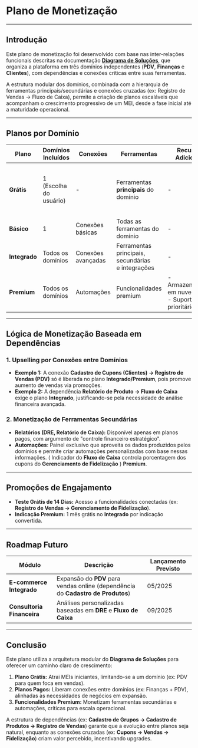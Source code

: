 # Plano de Monetização

---

## Introdução  
Este plano de monetização foi desenvolvido com base nas inter-relações funcionais descritas na documentação [**Diagrama de Soluções**](/sprint-4/diagrama_solucoes.md), que organiza a plataforma em três domínios independentes (**PDV**, **Finanças** e **Clientes**), com dependências e conexões críticas entre suas ferramentas.  

A estrutura modular dos domínios, combinada com a hierarquia de ferramentas principais/secundárias e conexões cruzadas (ex: Registro de Vendas → Fluxo de Caixa), permite a criação de planos escaláveis que acompanham o crescimento progressivo de um MEI, desde a fase inicial até a maturidade operacional.  

---

## Planos por Domínio  

| Plano         | Domínios Incluídos       | Conexões           | Ferramentas                                  | Recursos Adicionais                  | Limitações                           | Preço (Sugestão)  |  
|---------------|--------------------------|--------------------|----------------------------------------------|---------------------------------------|---------------------------------------|-------------------|  
| **Grátis**    | 1 (Escolha do usuário)   | -                  | Ferramentas **principais** do domínio        | -                                     | - PDV/Finanças: 500 transações/mês<br>- Máx. 20 clientes cadastrados | **R$ 0/mês**      |  
| **Básico**    | 1                        | Conexões básicas   | Todas as ferramentas do domínio              | -                                     | - Relatórios cruzados não disponíveis | **R$ 49,90/mês**  |  
| **Integrado** | Todos os domínios        | Conexões avançadas | Ferramentas principais, secundárias<br>e integrações | -                                     | - Máximo de **4 usuários** ativos     | **R$ 69,90/mês**  |  
| **Premium**   | Todos os domínios        | Automações         | Funcionalidades premium                      | - Armazenamento em nuvem<br>- Suporte prioritário | - Personalização limitada            | **R$ 149,90/mês** |  
---

## Lógica de Monetização Baseada em Dependências  

### 1. **Upselling por Conexões entre Domínios**  
- **Exemplo 1:** A conexão **Cadastro de Cupons (Clientes) → Registro de Vendas (PDV)** só é liberada no plano **Integrado/Premium**, pois promove aumento de vendas via promoções.  
- **Exemplo 2:** A dependência **Relatório de Produto → Fluxo de Caixa** exige o plano **Integrado**, justificando-se pela necessidade de análise financeira avançada.  

### 2. **Monetização de Ferramentas Secundárias**  
- **Relatórios (DRE, Relatório de Caixa):** Disponível apenas em planos pagos, com argumento de "controle financeiro estratégico".  
- **Automações**: Painel exclusivo que aproveita os dados produzidos pelos domínios e permite criar automações personalizadas com base nessas informações. ( Indicador do **Fluxo de Caixa** controla porcentagem dos cupons do **Gerenciamento de Fidelização** ) **Premium**.

---

## Promoções de Engajamento  
- **Teste Grátis de 14 Dias:** Acesso a funcionalidades conectadas (ex: **Registro de Vendas → Gerenciamento de Fidelização**).  
- **Indicação Premium:** 1 mês grátis no **Integrado** por indicação convertida.  

---

## Roadmap Futuro  
| Módulo                  | Descrição                                                                 | Lançamento Previsto |  
|-------------------------|---------------------------------------------------------------------------|---------------------|  
| **E-commerce Integrado**| Expansão do **PDV** para vendas online (dependência do **Cadastro de Produtos**) | 05/2025            |  
| **Consultoria Financeira** | Análises personalizadas baseadas em **DRE** e **Fluxo de Caixa**         | 09/2025            |  

---

## Conclusão  
Este plano utiliza a arquitetura modular do **Diagrama de Soluções** para oferecer um caminho claro de crescimento:  
1. **Plano Grátis:** Atrai MEIs iniciantes, limitando-se a um domínio (ex: PDV para quem foca em vendas).  
2. **Planos Pagos:** Liberam conexões entre domínios (ex: Finanças + PDV), alinhadas às necessidades de negócios em expansão.  
3. **Funcionalidades Premium:** Monetizam ferramentas secundárias e automações, críticas para escala operacional.  

A estrutura de dependências (ex: **Cadastro de Grupos → Cadastro de Produtos → Registro de Vendas**) garante que a evolução entre planos seja natural, enquanto as conexões cruzadas (ex: **Cupons → Vendas → Fidelização**) criam valor percebido, incentivando upgrades.  
